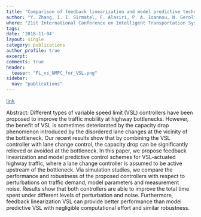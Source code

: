 ```yaml
---
title: "Comparison of feedback linearization and model predictive techniques for variable speed limit control"
author: "Y. Zhang, I. I. Sirmatel, F. Alasiri, P. A. Ioannou, N. Geroliminis"
where: "21st International Conference on Intelligent Transportation Systems (ITSC)"
tags: 
date: '2018-11-04'
layout: single
category: publications
author_profile: true
excerpt:
comments: true
header:
  teaser: "FL_vs_NMPC_for_VSL.png"
sidebar:
  nav: "publications"
---
```

<a href="https://ieeexplore.ieee.org/abstract/document/8569430/" style="color: #2d5a8c; text-decoration:underline">link</a>

Abstract: Different types of variable speed limit (VSL) controllers have been proposed to improve the traffic mobility at highway bottlenecks. However, the benefit of VSL is sometimes deteriorated by the capacity drop phenomenon introduced by the disordered lane changes at the vicinity of the bottleneck. Our recent results show that by combining the VSL controller with lane change control, the capacity drop can be significantly relieved or avoided at the bottleneck. In this paper, we propose feedback linearization and model predictive control schemes for VSL-actuated highway traffic, where a lane change controller is assumed to be active upstream of the bottleneck. Via simulation studies, we compare the performance and robustness of the proposed controllers with respect to perturbations on traffic demand, model parameters and measurement noise. Results show that both controllers are able to improve the total time spent under different levels of perturbation and noise. Furthermore, feedback linearization VSL can provide better performance than model predictive VSL with negligible computational effort and similar robustness.
